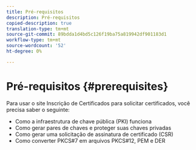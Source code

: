 ```yaml
---
title: Pré-requisitos
description: Pré-requisitos
copied-description: true
translation-type: tm+mt
source-git-commit: 89bdda1d4bd5c126f19ba75a819942df901183d1
workflow-type: tm+mt
source-wordcount: '52'
ht-degree: 0%

---
```



# Pré-requisitos {#prerequisites}

Para usar o site Inscrição de Certificados para solicitar certificados, você precisa saber o seguinte:

* Como a infraestrutura de chave pública (PKI) funciona
* Como gerar pares de chaves e proteger suas chaves privadas
* Como gerar uma solicitação de assinatura de certificado (CSR)
* Como converter PKCS#7 em arquivos PKCS#12, PEM e DER